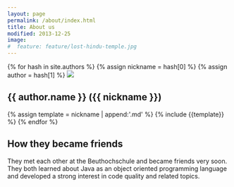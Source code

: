```yaml
---
layout: page
permalink: /about/index.html
title: About us
modified: 2013-12-25
image:
#  feature: feature/lost-hindu-temple.jpg
---
```


{% for hash in site.authors %}
{% assign nickname = hash[0] %}
{% assign author = hash[1] %}
<img class="author-photo" src="http://www.gravatar.com/avatar/{{ author.gravatar }}?s=400"/>

## {{ author.name }} ({{ nickname }})
 
{% assign template = nickname | append:'.md' %}
{% include {{template}} %}
{% endfor %}

## How they became friends
They met each other at the Beuthochschule and became friends very soon. They both learned about Java as an object
oriented programming language and developed a strong interest in code quality and related topics.